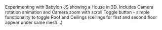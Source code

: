 Experimenting with Babylon JS showing a House in 3D.
Includes Camera rotation animation and Camera zoom with scroll
Toggle button - simple functionality to toggle Roof and Ceilings (ceilings for first and second floor appear under same mesh...)
